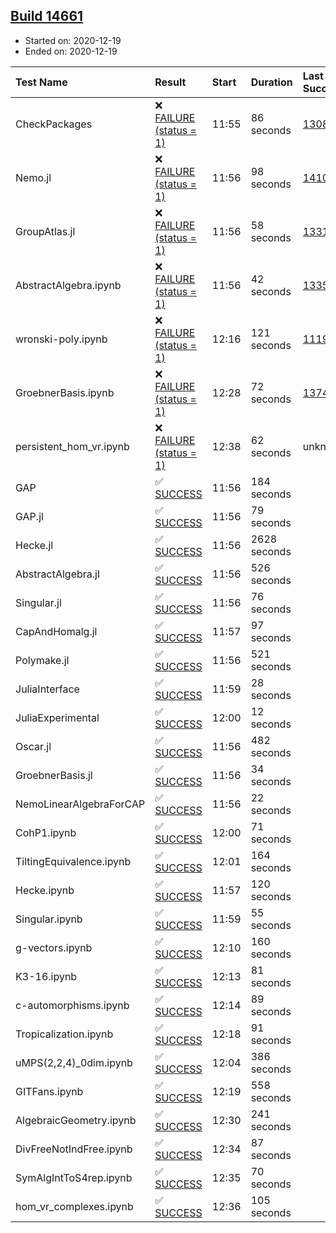## [Build 14661](https://oscarci.mathematik.uni-kl.de/job/oscar/14661/)

* Started on: 2020-12-19
* Ended on: 2020-12-19

| Test Name    | Result | Start | Duration | Last Success | First Failure |
|:-------------|:-------|:------|:---------|:-------------|:--------------|
| CheckPackages | ❌ [FAILURE (status = 1)](https://oscarci.mathematik.uni-kl.de/job/oscar/14661/artifact/logs/build-14661/CheckPackages.log) | 11:55 | 86 seconds | [13085](https://oscarci.mathematik.uni-kl.de/job/oscar/13085/) | [13086](https://oscarci.mathematik.uni-kl.de/job/oscar/13086/) |
| Nemo.jl | ❌ [FAILURE (status = 1)](https://oscarci.mathematik.uni-kl.de/job/oscar/14661/artifact/logs/build-14661/Nemo.jl.log) | 11:56 | 98 seconds | [14101](https://oscarci.mathematik.uni-kl.de/job/oscar/14101/) | [14102](https://oscarci.mathematik.uni-kl.de/job/oscar/14102/) |
| GroupAtlas.jl | ❌ [FAILURE (status = 1)](https://oscarci.mathematik.uni-kl.de/job/oscar/14661/artifact/logs/build-14661/GroupAtlas.jl.log) | 11:56 | 58 seconds | [13311](https://oscarci.mathematik.uni-kl.de/job/oscar/13311/) | [13312](https://oscarci.mathematik.uni-kl.de/job/oscar/13312/) |
| AbstractAlgebra.ipynb | ❌ [FAILURE (status = 1)](https://oscarci.mathematik.uni-kl.de/job/oscar/14661/artifact/logs/build-14661/AbstractAlgebra.ipynb.log) | 11:56 | 42 seconds | [13355](https://oscarci.mathematik.uni-kl.de/job/oscar/13355/) | [13356](https://oscarci.mathematik.uni-kl.de/job/oscar/13356/) |
| wronski-poly.ipynb | ❌ [FAILURE (status = 1)](https://oscarci.mathematik.uni-kl.de/job/oscar/14661/artifact/logs/build-14661/wronski-poly.ipynb.log) | 12:16 | 121 seconds | [11192](https://oscarci.mathematik.uni-kl.de/job/oscar/11192/) | [11193](https://oscarci.mathematik.uni-kl.de/job/oscar/11193/) |
| GroebnerBasis.ipynb | ❌ [FAILURE (status = 1)](https://oscarci.mathematik.uni-kl.de/job/oscar/14661/artifact/logs/build-14661/GroebnerBasis.ipynb.log) | 12:28 | 72 seconds | [13748](https://oscarci.mathematik.uni-kl.de/job/oscar/13748/) | [13749](https://oscarci.mathematik.uni-kl.de/job/oscar/13749/) |
| persistent_hom_vr.ipynb | ❌ [FAILURE (status = 1)](https://oscarci.mathematik.uni-kl.de/job/oscar/14661/artifact/logs/build-14661/persistent_hom_vr.ipynb.log) | 12:38 | 62 seconds | unknown | unknown |
| GAP | ✅ [SUCCESS](https://oscarci.mathematik.uni-kl.de/job/oscar/14661/artifact/logs/build-14661/GAP.log) | 11:56 | 184 seconds |  |  |
| GAP.jl | ✅ [SUCCESS](https://oscarci.mathematik.uni-kl.de/job/oscar/14661/artifact/logs/build-14661/GAP.jl.log) | 11:56 | 79 seconds |  |  |
| Hecke.jl | ✅ [SUCCESS](https://oscarci.mathematik.uni-kl.de/job/oscar/14661/artifact/logs/build-14661/Hecke.jl.log) | 11:56 | 2628 seconds |  |  |
| AbstractAlgebra.jl | ✅ [SUCCESS](https://oscarci.mathematik.uni-kl.de/job/oscar/14661/artifact/logs/build-14661/AbstractAlgebra.jl.log) | 11:56 | 526 seconds |  |  |
| Singular.jl | ✅ [SUCCESS](https://oscarci.mathematik.uni-kl.de/job/oscar/14661/artifact/logs/build-14661/Singular.jl.log) | 11:56 | 76 seconds |  |  |
| CapAndHomalg.jl | ✅ [SUCCESS](https://oscarci.mathematik.uni-kl.de/job/oscar/14661/artifact/logs/build-14661/CapAndHomalg.jl.log) | 11:57 | 97 seconds |  |  |
| Polymake.jl | ✅ [SUCCESS](https://oscarci.mathematik.uni-kl.de/job/oscar/14661/artifact/logs/build-14661/Polymake.jl.log) | 11:56 | 521 seconds |  |  |
| JuliaInterface | ✅ [SUCCESS](https://oscarci.mathematik.uni-kl.de/job/oscar/14661/artifact/logs/build-14661/JuliaInterface.log) | 11:59 | 28 seconds |  |  |
| JuliaExperimental | ✅ [SUCCESS](https://oscarci.mathematik.uni-kl.de/job/oscar/14661/artifact/logs/build-14661/JuliaExperimental.log) | 12:00 | 12 seconds |  |  |
| Oscar.jl | ✅ [SUCCESS](https://oscarci.mathematik.uni-kl.de/job/oscar/14661/artifact/logs/build-14661/Oscar.jl.log) | 11:56 | 482 seconds |  |  |
| GroebnerBasis.jl | ✅ [SUCCESS](https://oscarci.mathematik.uni-kl.de/job/oscar/14661/artifact/logs/build-14661/GroebnerBasis.jl.log) | 11:56 | 34 seconds |  |  |
| NemoLinearAlgebraForCAP | ✅ [SUCCESS](https://oscarci.mathematik.uni-kl.de/job/oscar/14661/artifact/logs/build-14661/NemoLinearAlgebraForCAP.log) | 11:56 | 22 seconds |  |  |
| CohP1.ipynb | ✅ [SUCCESS](https://oscarci.mathematik.uni-kl.de/job/oscar/14661/artifact/logs/build-14661/CohP1.ipynb.log) | 12:00 | 71 seconds |  |  |
| TiltingEquivalence.ipynb | ✅ [SUCCESS](https://oscarci.mathematik.uni-kl.de/job/oscar/14661/artifact/logs/build-14661/TiltingEquivalence.ipynb.log) | 12:01 | 164 seconds |  |  |
| Hecke.ipynb | ✅ [SUCCESS](https://oscarci.mathematik.uni-kl.de/job/oscar/14661/artifact/logs/build-14661/Hecke.ipynb.log) | 11:57 | 120 seconds |  |  |
| Singular.ipynb | ✅ [SUCCESS](https://oscarci.mathematik.uni-kl.de/job/oscar/14661/artifact/logs/build-14661/Singular.ipynb.log) | 11:59 | 55 seconds |  |  |
| g-vectors.ipynb | ✅ [SUCCESS](https://oscarci.mathematik.uni-kl.de/job/oscar/14661/artifact/logs/build-14661/g-vectors.ipynb.log) | 12:10 | 160 seconds |  |  |
| K3-16.ipynb | ✅ [SUCCESS](https://oscarci.mathematik.uni-kl.de/job/oscar/14661/artifact/logs/build-14661/K3-16.ipynb.log) | 12:13 | 81 seconds |  |  |
| c-automorphisms.ipynb | ✅ [SUCCESS](https://oscarci.mathematik.uni-kl.de/job/oscar/14661/artifact/logs/build-14661/c-automorphisms.ipynb.log) | 12:14 | 89 seconds |  |  |
| Tropicalization.ipynb | ✅ [SUCCESS](https://oscarci.mathematik.uni-kl.de/job/oscar/14661/artifact/logs/build-14661/Tropicalization.ipynb.log) | 12:18 | 91 seconds |  |  |
| uMPS(2,2,4)_0dim.ipynb | ✅ [SUCCESS](https://oscarci.mathematik.uni-kl.de/job/oscar/14661/artifact/logs/build-14661/uMPS-2-2-4-_0dim.ipynb.log) | 12:04 | 386 seconds |  |  |
| GITFans.ipynb | ✅ [SUCCESS](https://oscarci.mathematik.uni-kl.de/job/oscar/14661/artifact/logs/build-14661/GITFans.ipynb.log) | 12:19 | 558 seconds |  |  |
| AlgebraicGeometry.ipynb | ✅ [SUCCESS](https://oscarci.mathematik.uni-kl.de/job/oscar/14661/artifact/logs/build-14661/AlgebraicGeometry.ipynb.log) | 12:30 | 241 seconds |  |  |
| DivFreeNotIndFree.ipynb | ✅ [SUCCESS](https://oscarci.mathematik.uni-kl.de/job/oscar/14661/artifact/logs/build-14661/DivFreeNotIndFree.ipynb.log) | 12:34 | 87 seconds |  |  |
| SymAlgIntToS4rep.ipynb | ✅ [SUCCESS](https://oscarci.mathematik.uni-kl.de/job/oscar/14661/artifact/logs/build-14661/SymAlgIntToS4rep.ipynb.log) | 12:35 | 70 seconds |  |  |
| hom_vr_complexes.ipynb | ✅ [SUCCESS](https://oscarci.mathematik.uni-kl.de/job/oscar/14661/artifact/logs/build-14661/hom_vr_complexes.ipynb.log) | 12:36 | 105 seconds |  |  |
